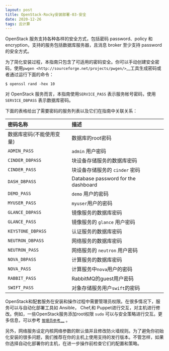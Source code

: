 ```yaml
---
layout: post
title: OpenStack-Rocky安装部署-03-安全
date: 2020-12-26
tags: 云计算
---
```


OpenStack 服务支持各种各样的安全方式，包括密码 password、policy 和 encryption，支持的服务包括数据库服务器，且消息 broker 至少支持 password 的安全方式。

为了简化安装过程，本指南只包含了可适用的密码安全。你可以手动创建安全密码，使用`pwgen <http://sourceforge.net/projects/pwgen/>`__工具生成密码或者通过运行下面的命令：

```
$ openssl rand -hex 10
```

对 OpenStack 服务而言，本指南使用``SERVICE_PASS`` 表示服务帐号密码，使用``SERVICE_DBPASS`` 表示数据库密码。

下面的表格给出了需要密码的服务列表以及它们在指南中关联关系：

| 密码名称                 | 描述                                   |
| :----------------------- | :------------------------------------- |
| 数据库密码(不能使用变量) | 数据库的root密码                       |
| `ADMIN_PASS`             | `admin` 用户密码                       |
| `CINDER_DBPASS`          | 块设备存储服务的数据库密码             |
| `CINDER_PASS`            | 块设备存储服务的 `cinder` 密码         |
| `DASH_DBPASS`            | Database password for the dashboard    |
| `DEMO_PASS`              | `demo` 用户的密码                      |
| `MYUSER_PASS`            | `myuser`用户的密码
| `GLANCE_DBPASS`          | 镜像服务的数据库密码                   |
| `GLANCE_PASS`            | 镜像服务的 `glance` 用户密码           |
| `KEYSTONE_DBPASS`        | 认证服务的数据库密码                   |
| `NEUTRON_DBPASS`         | 网络服务的数据库密码                   |
| `NEUTRON_PASS`           | 网络服务的 `neutron` 用户密码          |
| `NOVA_DBPASS`            | 计算服务的数据库密码                   |
| `NOVA_PASS`              | 计算服务中``nova``用户的密码           |
| `RABBIT_PASS`            | RabbitMQ的guest用户密码                |
| `SWIFT_PASS`             | 对象存储服务用户``swift``的密码        |

OpenStack和配套服务在安装和操作过程中需要管理员权限。在很多情况下，服务可以与自动化部署工具如 Ansible， Chef,和 Puppet进行交互，对主机进行修改。例如，一些OpenStack服务添加root权限 `sudo` 可以与安全策略进行交互。更多信息，可以参考 [`管理员参考`__](https://docs.openstack.org/mitaka/zh_CN/install-guide-rdo/environment-security.html#id2) 。

另外，网络服务设定内核网络参数的默认值并且修改防火墙规则。为了避免你初始化安装的很多问题，我们推荐在你的主机上使用支持的发行版本。不管怎样，如果你选择自动化部署你的主机，在进一步操作前检查它们的配置和策略。
